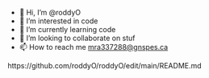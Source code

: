 - 👋 Hi, I’m @roddyO
- 👀 I’m interested in code
- 🌱 I’m currently learning code
- 💞️ I’m looking to collaborate on stuf
- 📫 How to reach me mra337288@gnspes.ca


<!---
roddyO/roddyO is a ✨ special ✨ repository because its `README.md` (this file) appears on your GitHub profile.
You can click the Preview link to take a look at your changes.
---> https://github.com/roddyO/roddyO/edit/main/README.md

 
